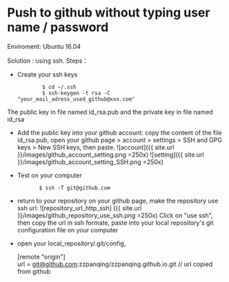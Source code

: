 # Push to github without typing user name / password

Enviroment: Ubuntu 16.04

Solution : using ssh.  Steps：
* Create your ssh keys 

              $ cd ~/.ssh
              $ ssh-keygen -t rsa -C "your_mail_adress_used_github@xxx.com"

The public key in file named id_rsa.pub and the private key in file named id_rsa

* Add the public key into your github account: copy the content of the file id_rsa.pub, open your github page > account > settings > SSH and GPG keys > New SSH keys, then paste.
![account]({{ site.url }}/images/github_account_setting.png  =250x)
![setting]({{ site.url }}/images/github_account_setting_SSH.png  =250x)

* Test on your computer

             $ ssh -T git@github.com 

* return to your repository on your github page, make the repository use ssh url: 
![repository_url_http_ssh] ({{ site.url }}/images/github_repository_use_ssh.png  =250x)
Click on "use ssh", then copy the url in ssh formate, paste into your local repository's git configuration file on your computer

* open your local_repository/.git/config,  
   
    [remote "origin"] 	   
       url = git@github.com:zzpanqing/zzpanqing.github.io.git // url copied from github
 



